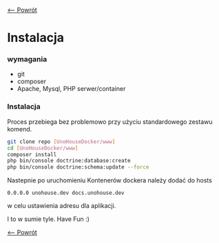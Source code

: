 [<-- Powrót](README.md)

# Instalacja

### wymagania

* git
* composer
* Apache, Mysql, PHP serwer/container

### Instalacja
Proces przebiega bez problemowo przy użyciu standardowego zestawu komend.
```bash
git clone repo [UnoHouseDocker/www]
cd [UnoHouseDocker/www]
composer install
php bin/console doctrine:database:create
php bin/console doctrine:schema:update --force
```
Nastepnie po uruchomieniu Kontenerów dockera należy dodać do hosts
```
0.0.0.0 unohouse.dev docs.unohouse.dev
```
w celu ustawienia adresu dla aplikacji.

I to w sumie tyle. Have Fun :)

[<-- Powrót](README.md)